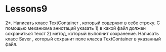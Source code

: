 # Lessons9

2*. Написать класс TextContainer , который содержит в себе строку. С помощью механизма аннотаций указать 1) в какой файл должен сохраниться текст 2) метод, который выполнит сохранение. Написать класс Saver , который сохранит поле класса TextContainer в указанный файл.
